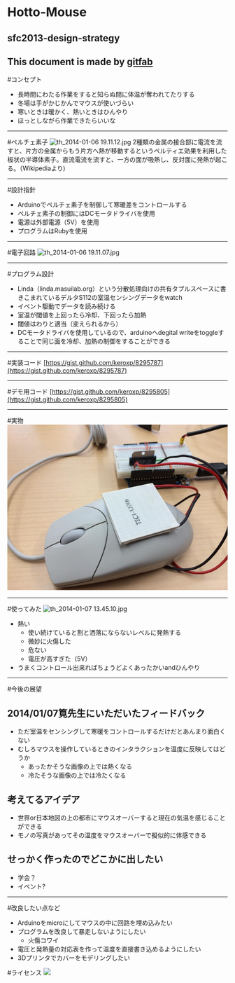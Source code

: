# Hotto-Mouse
## sfc2013-design-strategy
This document is made by [gitfab](http://gitfab.org)
---
#コンセプト
- 長時間にわたる作業をすると知らぬ間に体温が奪われてたりする
- 冬場は手がかじかんでマウスが使いづらい
- 寒いときは暖かく、熱いときはひんやり
- ほっとしながら作業できたらいいな

---
#ペルチェ素子
![th_2014-01-06 19.11.12.jpg](https://raw.github.com/keroxp/Hotto-Mouse/master/gitfab/resources/th_2014-01-06-19.11.12.jpg)
2種類の金属の接合部に電流を流すと、片方の金属からもう片方へ熱が移動するというペルティエ効果を利用した板状の半導体素子。直流電流を流すと、一方の面が吸熱し、反対面に発熱が起こる。（Wikipediaより)

---
#設計指針
- Arduinoでペルチェ素子を制御して寒暖差をコントロールする
- ペルチェ素子の制御にはDCモータドライバを使用
- 電源は外部電源（5V）を使用
- プログラムはRubyを使用

---
#電子回路
![th_2014-01-06 19.11.07.jpg](https://raw.github.com/keroxp/Hotto-Mouse/master/gitfab/resources/th_2014-01-06-19.11.07.jpg)

---
#プログラム設計
- Linda（linda.masuilab.org）という分散処理向けの共有タプルスペースに書きこまれているデルタS112の室温センシングデータをwatch
- イベント駆動でデータを読み続ける
- 室温が閾値を上回ったら冷却、下回ったら加熱
- 閾値はわりと適当（変えられるから）
- DCモータドライバを使用しているので、arduinoへdegital writeをtoggleすることで同じ面を冷却、加熱の制御をすることができる

---
#実装コード
[https://gist.github.com/keroxp/8295787](https://gist.github.com/keroxp/8295787)

---
#デモ用コード
[https://gist.github.com/keroxp/8295805](https://gist.github.com/keroxp/8295805)

---

#実物
![th_2014-01-07-13.40.23.jpg](https://github.com/keroxp/Hotto-Mouse/blob/master/gitfab/resources/th_2014-01-07%2013.40.23.jpg?raw=true)

---
#使ってみた
![th_2014-01-07 13.45.10.jpg](https://raw.github.com/keroxp/Hotto-Mouse/master/gitfab/resources/th_2014-01-07-13.45.10.jpg)

- 熱い
  - 使い続けていると割と洒落にならないレベルに発熱する
  - 微妙に火傷した
  - 危ない
  - 電圧が高すぎた（5V）
- うまくコントロール出来ればちょうどよくあったかいandひんやり


---
#今後の展望
## 2014/01/07筧先生にいただいたフィードバック
- ただ室温をセンシングして寒暖をコントロールするだけだとあんまり面白くない
- むしろマウスを操作しているときのインタラクションを温度に反映してはどうか
  - あったかそうな画像の上では熱くなる
  - 冷たそうな画像の上では冷たくなる
  
## 考えてるアイデア
- 世界or日本地図の上の都市にマウスオーバーすると現在の気温を感じることができる
- モノの写真があってその温度をマウスオーバーで擬似的に体感できる

## せっかく作ったのでどこかに出したい
- 学会？
- イベント?


---

#改良したい点など
- Arduinoをmicroにしてマウスの中に回路を埋め込みたい
- プログラムを改良して暴走しないようにしたい
  - 火傷コワイ
- 電圧と発熱量の対応表を作って温度を直接書き込めるようにしたい
- 3Dプリンタでカバーをモデリングしたい

#ライセンス
![](http://creativecommons.jp/wp/wp-content/uploads/2009/10/by-nc-sa.png)